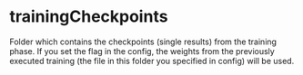 # trainingCheckpoints
Folder which contains the checkpoints (single results) from the training phase.
If you set the flag in the config, the weights from the previously executed training (the file in this folder you specified in config) will be used.